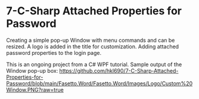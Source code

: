 # 7-C-Sharp Attached Properties for Password
 
Creating a simple pop-up Window with menu commands and can be resized. A logo is added in the title for customization. Adding attached password properties to the login page.

This is an ongoing project from a C# WPF tutorial. Sample output of the Window pop-up box:
https://github.com/hkl690/7-C-Sharp-Attached-Properties-for-Password/blob/main/Fasetto.Word/Fasetto.Word/Images/Logo/Custom%20Window.PNG?raw=true
